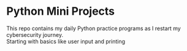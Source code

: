 # Python Mini Projects  
This repo contains my daily Python practice programs as I restart my cybersecurity journey.  
Starting with basics like user input and printing
